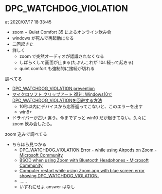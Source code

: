 # DPC_WATCHDOG_VIOLATION
at 2020/07/17 18:33:45

- zoom + Quiet Comfort 35 によるオンライン飲み会
- windows が死んで再起動になる
- 二回起きた
- 詳しく
    - zoom で突然オーディオが認識されなくなる
    - しばらくして画面が止まる(たぶんこれが 10s 経って起きる)
    - quiet comfort も強制的に接続が切れる

調べてる

- [DPC_WATCHDOG_VIOLATION prevention](https://dpc-watchdog-violation.dnki.co.jp/)
- [マイクロソフト クリップアート 復刻: Windows10でDPC_WATCHDOG_VIOLATIONを回避する方法](https://msclipart.blogspot.com/2015/12/pcwindows10update-dpcwatchdogviolation.html)
    - 10秒以内にデバイスから応答返ってこないと、このエラーを出す
    - win8+
- ~~ドライバーが古い~~ 違う。今までずっと win10 だが起きてない。久々に zoom 飲み会したら。

zoom 込みで調べてる

- ちらほら見つかる
    - [DPC_WATCHDOG_VIOLATION Error - while using Airpods on Zoom - Microsoft Community](https://answers.microsoft.com/en-us/windows/forum/all/dpcwatchdogviolation-error-while-using-airpods-on/b4675ec4-66a2-4f1e-ba2d-4757cd9700e0)
    - [BSOD when using Zoom with Bluetooth Headphones - Microsoft Community](https://answers.microsoft.com/en-us/windows/forum/all/bsod-when-using-zoom-with-bluetooth-headphones/153932b7-7903-4674-8195-b6e0d740e11b)
    - [Computer restart while using Zoom app with blue screen error showing DPC_WATCHDOG_VIOLATION.](https://www.windowsphoneinfo.com/threads/computer-restart-while-using-zoom-app-with-blue-screen-error-showing-dpc_watchdog_violation.336788/)
    - ……
    - いずれにせよ answer はなし
